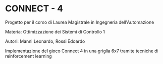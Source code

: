 # CONNECT - 4

Progetto per il corso di Laurea Magistrale in Ingegneria dell'Automazione

Materia: Ottimizzazione dei Sistemi di Controllo 1

Autori: Manni Leonardo, Rossi Edoardo

Implementazione del gioco Connect 4 in una griglia  6x7 tramite 
tecniche di reinforcement learning
